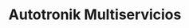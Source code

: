 ---
title: "Autotronik Multiservicios"
url: /zona-12-guatemala-city/autotronik-multiservicios/
shop: Autowerkstatt
---
